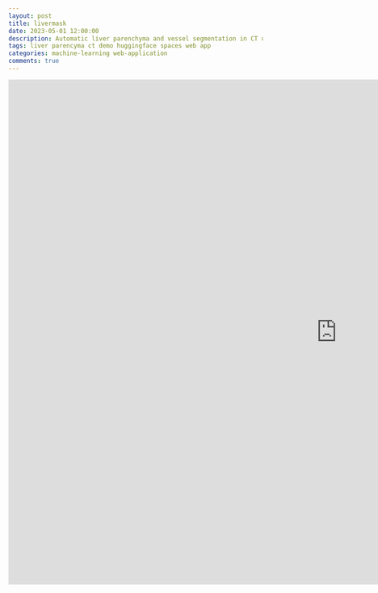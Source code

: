 ```yaml
---
layout: post
title: livermask
date: 2023-05-01 12:00:00
description: Automatic liver parenchyma and vessel segmentation in CT using deep learning
tags: liver parencyma ct demo huggingface spaces web app
categories: machine-learning web-application
comments: true
---
```


<div style="width:1300px; margin:0 auto;">
<iframe
	src="https://andreped-livermask.hf.space"
	frameborder="0"
	width="1300"
	height="1000"
></iframe>
</div>
